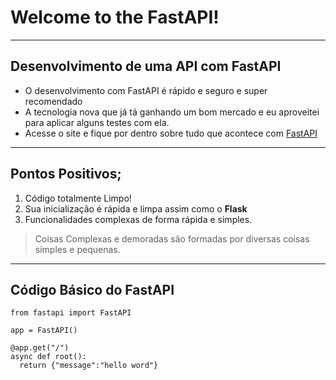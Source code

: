 # Welcome to the FastAPI!
***
## Desenvolvimento de uma API com FastAPI

* O desenvolvimento com FastAPI é rápido e seguro e super recomendado
* A tecnologia nova que já tá ganhando um bom mercado e eu aproveitei para aplicar alguns testes com ela.
* Acesse o site e fique por dentro sobre tudo que acontece com [FastAPI](https://fastapi.tiangolo.com/)
***
## Pontos Positivos;

1. Código totalmente Limpo!
2. Sua inicialização é rápida e limpa assim como o **Flask**
3. Funcionalidades complexas de forma rápida e simples.

>Coisas Complexas e demoradas são formadas por diversas coisas simples e pequenas.
***
## Código Básico do FastAPI

```python3
from fastapi import FastAPI

app = FastAPI()

@app.get("/")
async def root():
  return {"message":"hello word"}
```
